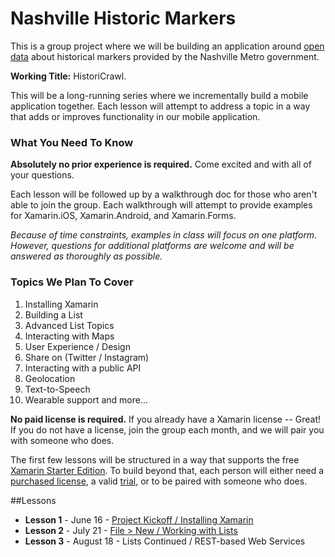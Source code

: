 # Nashville Historic Markers
This is a group project where we will be building an application around [open data](https://data.nashville.gov) about historical markers provided by the Nashville Metro government. 

**Working Title:** HistoriCrawl.

This will be a long-running series where we incrementally build a mobile application together. Each lesson will attempt to address a topic in a way that adds or improves functionality in our mobile application.

### What You Need To Know

**Absolutely no prior experience is required.** Come excited and with all of your questions.

Each lesson will be followed up by a walkthrough doc for those who aren't able to join the group. Each walkthrough will attempt to provide examples for Xamarin.iOS, Xamarin.Android, and Xamarin.Forms. 

_Because of time constraints, examples in class will focus on one platform. However, questions for additional platforms are welcome and will be answered as thoroughly as possible._

### Topics We Plan To Cover
1. Installing Xamarin
2. Building a List
3. Advanced List Topics
5. Interacting with Maps
6. User Experience / Design
7. Share on (Twitter / Instagram)
7. Interacting with a public API
8. Geolocation
9. Text-to-Speech
10. Wearable support and more...

**No paid license is required.** If you already have a Xamarin license -- Great! If you do not have a license, join the group each month, and we will pair you with someone who does. 

The first few lessons will be structured in a way that supports the free [Xamarin Starter Edition](http://xamarin.com/starter). To build beyond that, each person will either need a [purchased license](https://store.xamarin.com/), a valid [trial](http://developer.xamarin.com/guides/cross-platform/getting_started/beginning_a_xamarin_trial/), or to be paired with someone who does.

##Lessons
* **Lesson 1** - June 16 - [Project Kickoff / Installing Xamarin](https://github.com/NashXam/nashville-historic-markers/wiki/Lesson-1)
* **Lesson 2** - July 21 - [File > New / Working with Lists](https://github.com/NashXam/nashville-historic-markers/wiki/Lesson-2)
* **Lesson 3** - August 18 - Lists Continued / REST-based Web Services

